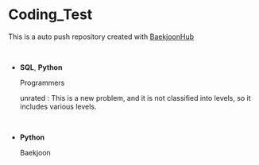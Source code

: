 # Coding_Test
This is a auto push repository created with [BaekjoonHub](https://github.com/BaekjoonHub/BaekjoonHub)

<br/>

- **SQL**, **Python**

  Programmers
  
  unrated : This is a new problem, and it is not classified into levels, so it includes various levels.
  
<br/>

- **Python**

  Baekjoon
